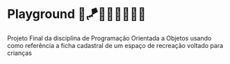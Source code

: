 # Playground  🧸🪁🧃🦄🔫🥺🏰🎠
Projeto Final da disciplina de Programação Orientada a Objetos usando como referência a ficha cadastral de um espaço de recreação voltado para crianças

